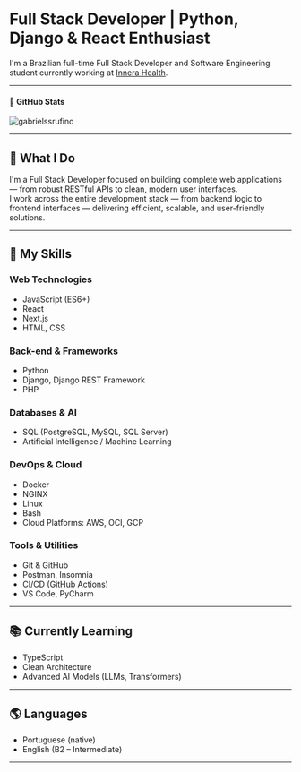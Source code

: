 
# Full Stack Developer | Python, Django & React Enthusiast

I'm a Brazilian full-time Full Stack Developer and Software Engineering student currently working at <a href="https://www.innerahealth.com/" target="_blank" rel="noopener noreferrer">Innera Health</a>.


---

#### 🧠 GitHub Stats
<p><img src="https://github-readme-streak-stats.herokuapp.com/?user=gabrielssrufino&" alt="gabrielssrufino" /></p>

---

## 🚀 What I Do

I'm a Full Stack Developer focused on building complete web applications — from robust RESTful APIs to clean, modern user interfaces.  
I work across the entire development stack — from backend logic to frontend interfaces — delivering efficient, scalable, and user-friendly solutions.

---

## 📜 My Skills

### Web Technologies
- JavaScript (ES6+)
- React
- Next.js
- HTML, CSS

### Back-end & Frameworks
- Python
- Django, Django REST Framework
- PHP

### Databases & AI
- SQL (PostgreSQL, MySQL, SQL Server)
- Artificial Intelligence / Machine Learning

### DevOps & Cloud
- Docker
- NGINX
- Linux
- Bash
- Cloud Platforms: AWS, OCI, GCP

### Tools & Utilities
- Git & GitHub
- Postman, Insomnia
- CI/CD (GitHub Actions)
- VS Code, PyCharm

---

## 📚 Currently Learning
- TypeScript
- Clean Architecture
- Advanced AI Models (LLMs, Transformers)

---

## 🌎 Languages
- Portuguese (native)
- English (B2 – Intermediate)

---
